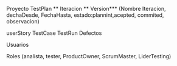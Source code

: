 Proyecto
TestPlan **
Iteracion **  Version***
(Nombre Iteracion, dechaDesde, FechaHasta, estado:plannint,acepted, commited, observacion)

userStory
TestCase
TestRun
Defectos

Usuarios

Roles (analista, tester, ProductOwner, ScrumMaster, LiderTesting)
